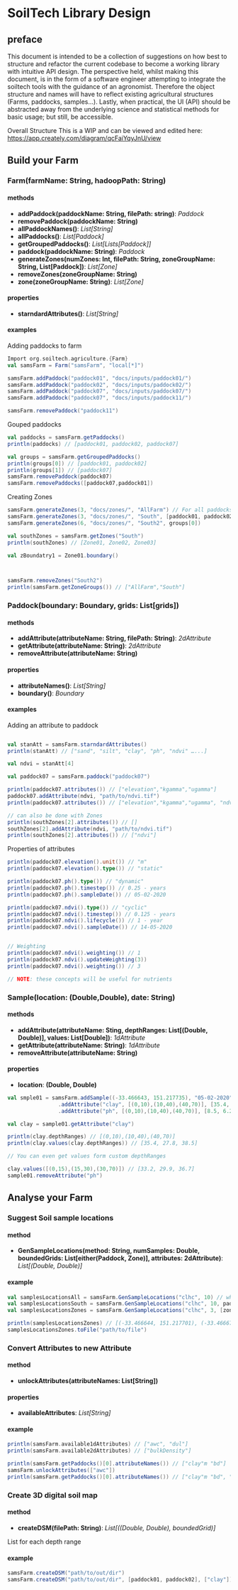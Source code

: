 # SoilTech Library Design

## preface

This document is intended to be a collection of suggestions on how best to structure and refactor the current codebase to become a working library with intuitive API design. The perspective held, whilst making this document, is in the form of a software engineer attempting to integrate the soiltech tools with the guidance of an agronomist. Therefore the object structure and names will have to reflect existing agricultural structures (Farms, paddocks, samples...). Lastly, when practical, the UI (API) should be abstracted away from the underlying science and statistical methods for basic usage; but still, be accessible.

Overall Structure This is a WIP and can be viewed and edited here: <https://app.creately.com/diagram/qcFaiYqyJnU/view>

## Build your Farm

### Farm(farmName: String, hadoopPath: String)

#### methods

- **addPaddock(paddockName: String, filePath: string)**: _Paddock_
- **removePaddock(paddockName: String)**
- **allPaddockNames()**: _List[String]_
- **allPaddocks()**: _List[Paddock]_
- **getGroupedPaddocks()**: _List[Lists[Paddock]]_
- **paddock(paddockName: String)**: _Paddock_
- **generateZones(numZones: Int, filePath: String, zoneGroupName: String, List[Paddock])**: _List[Zone]_
- **removeZones(zoneGroupName: String)**
- **zone(zoneGroupName: String)**: _List[Zone]_

#### properties

- **starndardAttributes()**: _List[String]_

#### examples

Adding paddocks to farm

```scala
Import org.soiltech.agriculture.{Farm}
val samsFarm = Farm("samsFarm", "local[*]")

samsFarm.addPaddock("paddock01", "docs/inputs/paddock01/")
samsFarm.addPaddock("paddock02", "docs/inputs/paddock02/")
samsFarm.addPaddock("paddock07", "docs/inputs/paddock07/")
samsFarm.addPaddock("paddock07", "docs/inputs/paddock11/")

samsFarm.removePaddock("paddock11")
```

Gouped paddocks

```scala
val paddocks = samsFarm.getPaddocks()
println(paddocks) // [paddock01, paddock02, paddock07]

val groups = samsFarm.getGroupedPaddocks()
println(groups[0]) // [paddock01, paddock02]
println(groups[1]) // [paddock07]
samsFarm.removePaddock(paddock07)
samsFarm.removePaddocks([paddock07,paddock01])
```

Creating Zones

```scala
samsFarm.generateZones(3, "docs/zones/", "AllFarm") // For all paddocks
samsFarm.generateZones(3, "docs/zones/", "South", [paddock01, paddock02]) // for only these two paddocks
samsFarm.generateZones(6, "docs/zones/", "South2", groups[0])

val southZones = samsFarm.getZones("South")
println(southZones) // [Zone01, Zone02, Zone03]

val zBoundatry1 = Zone01.boundary()



samsFarm.removeZones("South2")
println(samsFarm.getZoneGroups()) // ["AllFarm","South"]
```

### Paddock(boundary: Boundary, grids: List[grids])

#### methods

- **addAttribute(attributeName: String, filePath: String)**: _2dAttribute_
- **getAttribute(attributeName: String)**: _2dAttribute_
- **removeAttribute(attributeName: String)**

#### properties

- **attributeNames()**: _List[String]_
- **boundary()**: _Boundary_

#### examples

Adding an attribute to paddock

```scala

val stanAtt = samsFarm.starndardAttributes()
println(stanAtt) // ["sand", "silt", "clay", "ph", "ndvi" …...]

val ndvi = stanAtt[4]

val paddock07 = samsFarm.paddock("paddock07")

println(paddock07.attributes()) // ["elevation","kgamma","ugamma"]
paddock07.addAttribute(ndvi, "path/to/ndvi.tif")
println(paddock07.attributes()) // ["elevation","kgamma","ugamma", "ndvi"]

// can also be done with Zones
println(southZones[2].attributes()) // []
southZones[2].addAttribute(ndvi, "path/to/ndvi.tif")
println(southZones[2].attributes()) // ["ndvi"]
```

Properties of attributes

```scala
println(paddock07.elevation().unit()) // "m"
println(paddock07.elevation().type()) // "static"

println(paddock07.ph().type()) // "dynamic"
println(paddock07.ph().timestep()) // 0.25 - years
println(paddock07.ph().sampleDate()) // 05-02-2020

println(paddock07.ndvi().type()) // "cyclic"
println(paddock07.ndvi().timestep()) // 0.125 - years
println(paddock07.ndvi().lifecycle()) // 1 - year
println(paddock07.ndvi().sampleDate()) // 14-05-2020


// Weighting
println(paddock07.ndvi().weighting()) // 1
println(paddock07.ndvi().updateWeighting(3))
println(paddock07.ndvi().weighting()) // 3

// NOTE: these concepts will be useful for nutrients
```

### Sample(location: (Double,Double), date: String)

#### methods

- **addAttribute(attributeName: Sting, depthRanges: List[(Double, Double)], values: List[Double])**: _1dAttribute_
- **getAttribute(attributeName: String)**: _1dAttribute_
- **removeAttribute(attributeName: String)**

#### properties

- **location**: **(Double, Double)**

```scala
val smple01 = samsFarm.addSample((-33.466643, 151.217735), "05-02-2020")
                .addAttribute("clay", [(0,10),(10,40),(40,70)], [35.4, 27.8, 38.5])
                .addAttribute("ph", [(0,10),(10,40),(40,70)], [8.5, 6.2, 7.7])

val clay = sample01.getAttribute("clay")

println(clay.depthRanges) // [(0,10),(10,40),(40,70)]
println(clay.values(clay.depthRanges)) // [35.4, 27.8, 38.5]

// You can even get values form custom depthRanges

clay.values([(0,15),(15,30),(30,70)]) // [33.2, 29.9, 36.7]
sample01.removeAttribute("ph")
```

## Analyse your Farm

### Suggest Soil sample locations

#### method

- **GenSampleLocations(method: String, numSamples: Double, boundedGrids: List[either(Paddock, Zone)], attributes: 2dAttribute)**: _List[(Double, Double)]_

#### example

```scala
val samplesLocationsAll = samsFarm.GenSampleLocations("clhc", 10) // whole farm, all  2dAttributes
val samplesLocationsSouth = samsFarm.GenSampleLocations("clhc", 10, paddocks = [paddock01, paddock02], attributes = ["ndvi", "uGamma"])
val samplesLocationsZones = samsFarm.GenSampleLocations("clhc", 3, [zone01])

println(samplesLocationsZones) // [(-33.466644, 151.217701), (-33.466677, 151.217722),(-33.466683, 151.217755)]
samplesLocationsZones.toFile("path/to/file")
```

### Convert Attributes to new Attribute

#### method

- **unlockAttributes(attributeNames: List[String])**

#### properties

- **availableAttributes**: _List[String]_

#### example

```scala
println(samsFarm.available1dAttributes) // ["awc", "dul"]
println(samsFarm.available2dAttributes) // ["bulkDensity"]

println(samsFarm.getPaddocks()[0].attributeNames()) // ["clay"m "bd"]
samsFarm.unlockAttributes(["awc"])
println(samsFarm.getPaddocks()[0].attributeNames()) // ["clay"m "bd", "awc"]
```

### Create 3D digital soil map

#### method

- **createDSM(filePath: String)**: _List[((Double, Double), boundedGrid)]_

List for each depth range

#### example

```scala
samsFarm.createDSM("path/to/out/dir")
samsFarm.createDSM("path/to/out/dir", [paddock01, paddock02], ["clay"])
```

